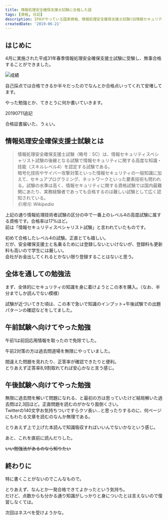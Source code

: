 ```yaml
---
title: 情報処理安全確保支援士試験に合格した話
tags: [資格, 日記]
description: IPAがやっている国家資格、情報処理安全確保支援士試験(旧情報セキュリティスペシャリスト試験)に合格した話です
createdDate: '2019-06-21'
---
```


## はじめに

4月に実施された平成31年春季情報処理安全確保支援士試験に受験し、無事合格することができました。  

![成績](/articles/2019/062100/00.png)

自己採点では合格できるか半々だったのでなんとか合格点いってくれて安堵してます。

やった勉強とか、てきとうに何か書いていきます。

20190711追記

合格証書届いた、うぇい。

<Tweet id="1149298682908463104"></Tweet>

## 情報処理安全確保支援士試験とは

> 情報処理安全確保支援士試験（略号：SC）は、情報セキュリティスペシャリスト試験の後継となる試験で情報セキュリティに関する高度な知識・技能（スキルレベル4）を認定する試験である。  
> 暗号化技術やサイバー攻撃対策といった情報セキュリティの一般知識に加えて、セキュアプログラミング、ネットワークといった要素技術も問われる。試験の水準は高く、情報セキュリティに関する資格試験では国内最難関にあたり、実務経験者であっても合格するのは難しい試験として広く認知されている。  
> <cite>引用元: Wikipedia</cite>

上記の通り情報処理技術者試験の区分の中で一番上のレベル4の高度試験に属する資格です。合格率は17%ほど。  
前は「情報セキュリティスペシャリスト試験」と言われていたものです。

初めて合格したレベル4の試験。正直とても嬉しい。  
だが、安全確保支援士と名乗るためには登録しないといけないが、登録料も更新料も高いので学生には厳しい。  
会社がお金出してくれるとかない限り登録することはないと思う。

## 全体を通しての勉強法

<link-card title="情報処理教科書 情報処理安全確保支援士 2019年版" link-url="https://amzn.to/3dqBVMr" img-src="//ws-fe.amazon-adsystem.com/widgets/q?_encoding=UTF8&ASIN=479815928X&Format=_SL160_&ID=AsinImage&MarketPlace=JP&ServiceVersion=20070822&WS=1&tag=mnao305355-22&language=ja_JP"></link-card>

まず、全体的にセキュリティの知識を身に着けようとこの本を購入。（なお、半分までしか読んでない模様）

<link-card title="ポケットスタディ 情報処理安全確保支援士 (情報処理技術者試験)" link-url="https://amzn.to/3fNtkVJ" img-src="//ws-fe.amazon-adsystem.com/widgets/q?_encoding=UTF8&ASIN=479804931X&Format=_SL160_&ID=AsinImage&MarketPlace=JP&ServiceVersion=20070822&WS=1&tag=mnao305355-22&language=ja_JP"></link-card>

試験が近づいてきた頃は、この本で急いで知識のインプット+午後試験での出題パターンの確認などをしてました。

## 午前試験へ向けてやった勉強

午前1は前回応用情報を取ったので免除でした。

<link-card title="応用情報技術者試験に合格した話" link-url="/articles/2019/013000"></link-card>

午前2対策の方は過去問道場を無限にやっていました。

<link-card title="情報処理安全確保支援士ドットコム" link-url="http://www.sc-siken.com/sckakomon.php" img-src="https://www.sc-siken.com/img/ogimage_doujou.png"></link-card>

間違えた問題を見れたり、正答率が確認できたりと便利。  
とりあえず正答率8,9割取れてれば安心かなと言う感じ。

## 午後試験へ向けてやった勉強

無限に過去問を解いて問題になれる、と最初の方は思っていたけど結局解いた過去問は2,3回ほど。正直問題を読むのがかなり面倒くさい。  
Twitterの140文字お気持ちついですらクソ長い…と思ったりするのに、何ページにもわたる文章を読むのなんか無理である。

とりあえず上で上げた本読んで知識吸収すればいいんでないかなという感じ。

<link-card title="「速効サプリⓇ」情報処理安全確保支援士 2020秋 Kindle版" link-url="https://amzn.to/2Vd8JSO" img-src="//ws-fe.amazon-adsystem.com/widgets/q?_encoding=UTF8&ASIN=B0895FBZ53&Format=_SL160_&ID=AsinImage&MarketPlace=JP&ServiceVersion=20070822&WS=1&tag=mnao305355-22&language=ja_JP"></link-card>

あと、これを直前に読んだりした。

~~いい勉強法があるのなら知りたい~~

## 終わりに

特に書くことがないのでこんなもので。

<Tweet id="1141905363697975296"></Tweet>

とりあえず、なんとか一発合格できてよかったという気持ち。  
だけど、点数からも分かる通り知識がしっかりと身についたとは言えないので復習しなくては。

次回はネスペを受けようかな。
